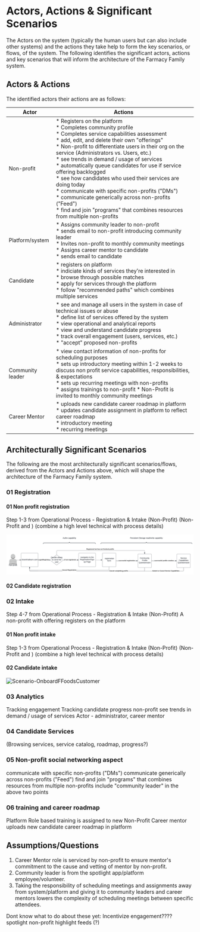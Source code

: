# Actors, Actions & Significant Scenarios

The Actors on the system (typically the human users but can also include other systems) and the actions they take help to form the key scenarios, or flows, of the system. The following identifies the significant actors, actions and key scenarios that will inform the architecture of the Farmacy Family system.

## Actors & Actions

The identified actors their actions are as follows:

| Actor                  | Actions                                                      |
| ---------------------- | ------------------------------------------------------------ |
| Non-profit  | * Registers on the platform<br />* Completes community profile <br />* Completes service capabilities assessment<br />* add, edit, and delete their own "offerings"<br /> * Non-profit to differentiate users in their org on the service (Administrators vs. Users, etc.)<br />* see trends in demand / usage of services<br />* automatically queue candidates for use if service offering backlogged<br />* see how candidates who used their services are doing today<br />* communicate with specific non-profits ("DMs")<br />* communicate generically across non-profits ("Feed")<br />* find and join "programs" that combines resources from multiple non-profits<br />|
| Platform/system          | * Assigns community leader to non-profit<br />* sends email to non-profit introducing community leader<br />* Invites non-profit to monthly community meetings<br />* Assigns career mentor to candidate<br />* sends email to candidate|
| Candidate       | * registers on platform <br />* indiciate kinds of services they're interested in<br />* browse through possible matches <br />* apply for services through the platform<br />* follow "recommended paths" which combines multiple services |
| Administrator              | * see and manage all users in the system in case of technical issues or abuse<br />* define list of services offered by the system<br />* view operational and analytical reports <br />* view and understand candidate progress<br />* track overall engagement (users, services, etc.)<br />* "accept" proposed non-profits<br />|
| Community leader           | * view contact information of non-profits for scheduling purposes<br />* sets up introductory meeting within 1-2 weeks to discuss non profit service capabilities, responsibilities, & expectations <br />* sets up recurring meetings with non-profits <br />* assigns trainings to non-profit * Non-Profit is invited to monthly community meetings |
| Career Mentor          | * uploads new candidate career roadmap in platform	<br />* updates candidate assignment in platform to reflect career roadmap	<br />* introductory meeting <br />* recurring meetings<br /> |


## Architecturally Significant Scenarios

The following are the most architecturally significant scenarios/flows, derived from the Actors and Actions above, which will shape the architecture of the Farmacy Family system.

### 01 Registration 
#### 01 Non profit registration
Step 1-3 from Operational Process - Registration & Intake (Non-Profit) (Non-Profit and )
(combine a high level technical with process details)

![RegistrationUseCase](../assets/RegistrationUseCase.png)


#### 02 Candidate registration

### 02 Intake
Step 4-7 from Operational Process - Registration & Intake (Non-Profit)
A non-profit with offering registers on the platform
#### 01 Non profit intake
Step 1-3 from Operational Process - Registration & Intake (Non-Profit) (Non-Profit and )
(combine a high level technical with process details)
#### 02 Candidate intake

![Scenario-OnboardFFoodsCustomer](../assets/diagrams/Scenario-OnboardFFoodsCustomer.png)


### 03 Analytics
Tracking engagement
Tracking candidate progress
non-profit see trends in demand / usage of services
Actor - administrator, career mentor


### 04 Candidate Services
(Browsing services, service catalog, roadmap, progress?)


### 05 Non-profit social networking aspect
communicate with specific non-profits ("DMs")
communicate generically across non-profits ("Feed")
find and join "programs" that combines resources from multiple non-profits
include "community leader" in the above two points


### 06 training and career roadmap
Platform Role based training is assigned to new Non-Profit
Career mentor uploads new candidate career roadmap in platform	



## Assumptions/Questions
1. Career Mentor role is serviced by non-profit to ensure mentor's commitment to the cause and vetting of mentor by non-profit.
2. Community leader is from the spotlight app/platform employee/volunteer.
3. Taking the responsibility of scheduling meetings and assignments away from system/platform and giving it to community leaders and career mentors lowers the complexity of scheduling meetings between specific attendees.



Dont know what to do about these yet:
Incentivize engagement????
spotlight non-profit
highlight feeds (?)
